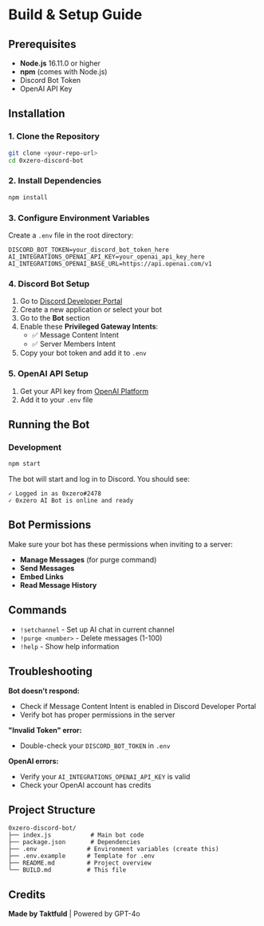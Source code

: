 # Build & Setup Guide

## Prerequisites

- **Node.js** 16.11.0 or higher
- **npm** (comes with Node.js)
- Discord Bot Token
- OpenAI API Key

## Installation

### 1. Clone the Repository
```bash
git clone <your-repo-url>
cd 0xzero-discord-bot
```

### 2. Install Dependencies
```bash
npm install
```

### 3. Configure Environment Variables

Create a `.env` file in the root directory:

```env
DISCORD_BOT_TOKEN=your_discord_bot_token_here
AI_INTEGRATIONS_OPENAI_API_KEY=your_openai_api_key_here
AI_INTEGRATIONS_OPENAI_BASE_URL=https://api.openai.com/v1
```

### 4. Discord Bot Setup

1. Go to [Discord Developer Portal](https://discord.com/developers/applications)
2. Create a new application or select your bot
3. Go to the **Bot** section
4. Enable these **Privileged Gateway Intents**:
   - ✅ Message Content Intent
   - ✅ Server Members Intent
5. Copy your bot token and add it to `.env`

### 5. OpenAI API Setup

1. Get your API key from [OpenAI Platform](https://platform.openai.com/api-keys)
2. Add it to your `.env` file

## Running the Bot

### Development
```bash
npm start
```

The bot will start and log in to Discord. You should see:
```
✓ Logged in as 0xzero#2478
✓ 0xzero AI Bot is online and ready
```

## Bot Permissions

Make sure your bot has these permissions when inviting to a server:
- **Manage Messages** (for purge command)
- **Send Messages**
- **Embed Links**
- **Read Message History**

## Commands

- `!setchannel` - Set up AI chat in current channel
- `!purge <number>` - Delete messages (1-100)
- `!help` - Show help information

## Troubleshooting

**Bot doesn't respond:**
- Check if Message Content Intent is enabled in Discord Developer Portal
- Verify bot has proper permissions in the server

**"Invalid Token" error:**
- Double-check your `DISCORD_BOT_TOKEN` in `.env`

**OpenAI errors:**
- Verify your `AI_INTEGRATIONS_OPENAI_API_KEY` is valid
- Check your OpenAI account has credits

## Project Structure

```
0xzero-discord-bot/
├── index.js           # Main bot code
├── package.json       # Dependencies
├── .env              # Environment variables (create this)
├── .env.example      # Template for .env
├── README.md         # Project overview
└── BUILD.md          # This file
```

## Credits

**Made by Taktfuld** | Powered by GPT-4o
